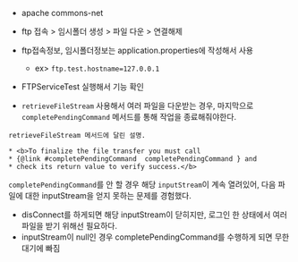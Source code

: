 - apache commons-net
- ftp 접속 > 임시폴더 생성 > 파일 다운 > 연결해제
- ftp접속정보, 임시폴더정보는 application.properties에 작성해서 사용
    - ex> `ftp.test.hostname=127.0.0.1`
    
- FTPServiceTest 실행해서 기능 확인

- `retrieveFileStream` 사용해서 여러 파일을 다운받는 경우, 마지막으로 `completePendingCommand` 메서드를 통해 작업을 종료해줘야한다.
```
retrieveFileStream 메서드에 달린 설명.

* <b>To finalize the file transfer you must call
* {@link #completePendingCommand  completePendingCommand } and
* check its return value to verify success.</b>
```
`completePendingCommand`를 안 할 경우 해당 `inputStream`이 계속 열려있어, 다음 파일에 대한 inputStream을 얻지 못하는 문제를 경험했다.

- disConnect를 하게되면 해당 inputStream이 닫히지만, 로그인 한 상태에서 여러 파일을 받기 위해선 필요하다.
- inputStream이 null인 경우 completePendingCommand를 수행하게 되면 무한대기에 빠짐